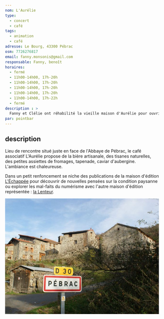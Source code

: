 ```yaml
---
nom: L'Aurélie
type:
  - concert
  - café
tags:
  - animation
  - café
adresse: Le Bourg, 43300 Pébrac
osm: 7726276817
email: fanny.monsonis@gmail.com
responsable: Fanny, benoît
horaires:
  - fermé
  - 11h00-14h00, 17h-20h
  - 11h00-14h00, 17h-20h
  - 11h00-14h00, 17h-20h
  - 11h00-14h00, 17h-20h
  - 11h00-14h00, 17h-22h
  - fermé
description : >
  Fanny et Clélie ont réhabilité la vieille maison d'Aurélie pour ouvrir un café associatif. 
par: pointbar
---
```


## description

Lieu de rencontre situé juste en face de l'Abbaye de Pébrac, le café associatif L'Aurélie propose de la bière artisanale, des tisanes naturelles, des petites assiettes de fromages, tapenade, caviar d'aubergine. L'ambiance est chaleureuse.

Dans un petit renfoncement se niche des publications de la maison d'édition [L'Échappée](https://www.lechappee.org/) pour découvrir de nouvelles pensées sur la condition paysanne ou explorer les mal-faits du numérisme avec l'autre maison d'édition représentée : [la Lenteur](https://librairie-quilombo.org/La-Lenteur).

![l'Aurélie](./media/l-aurelie.jpg)
